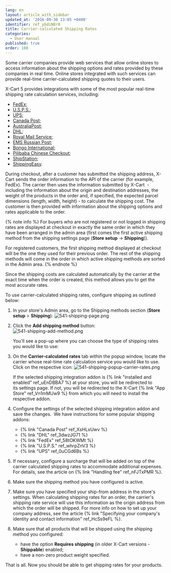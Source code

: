 ```yaml
---
lang: en
layout: article_with_sidebar
updated_at: '2016-09-30 13:05 +0400'
identifier: ref_ybdiN8r0
title: Carrier-calculated Shipping Rates
categories:
  - User manual
published: true
order: 100
---
```

Some carrier companies provide web services that allow online stores to access information about the shipping options and rates provided by these companies in real time. Online stores integrated with such services can provide real-time carrier-calculated shipping quotes to their users. 

X-Cart 5 provides integrations with some of the most popular real-time shipping rate calculation services, including:

*   [FedEx](https://market.x-cart.com/addons/fedex.html);
*   [U.S.P.S.](https://market.x-cart.com/addons/usps.html);
*   [UPS](https://market.x-cart.com/addons/ups.html);
*   [Canada Post](https://market.x-cart.com/addons/canadapost.html);
*   [AustraliaPost](https://market.x-cart.com/addons/australia-post.html);
*   [DHL](https://market.x-cart.com/addons/DHL-shipping.html);
*   [Royal Mail Service](https://market.x-cart.com/addons/royal-mail-service.html);
*   [EMS Russian Post](https://market.x-cart.com/addons/ems-russian-post.html);
*   [Bongo International](https://market.x-cart.com/addons/bongo-international.html);
*   [Pilibaba Chinese Checkout](https://market.x-cart.com/addons/pilibaba.html);
*   [ShipStation](https://market.x-cart.com/addons/ShipStation-app-for-xcart.html);
*   [ShippingEasy](https://market.x-cart.com/addons/shippingeasy-shipping-automation.html).

During checkout, after a customer has submitted the shipping address, X-Cart sends the order information to the API of the carrier (for example, FedEx). The carrier then uses the information submitted by X-Cart  - including the information about the origin and destination addresses, the weight of the products in the order and, if specified, the expected parcel dimensions (length, width, height) - to calculate the shipping cost. The customer is then provided with information about the shipping options and rates applicable to the order.

{% note info %}
For buyers who are not registered or not logged in shipping rates are displayed at checkout in exactly the same order in which they have been arranged in the admin area (first comes the first active shipping method from the shipping settings page (**Store setup** -> **Shipping**)). 

For registered customers, the first shipping method displayed at checkout will be the one they used for their previous order. The rest of the shipping methods will come in the order in which active shipping methods are sorted in the Admin area.
{% endnote %}

Since the shipping costs are calculated automatically by the carrier at the exact time when the order is created, this method allows you to get the most accurate rates.

To use carrier-calculated shipping rates, configure shipping as outlined below:

1.  In your store's Admin area, go to the Shipping methods section (**Store setup** > **Shipping**):
    ![541-shipping-page.png]({{site.baseurl}}/attachments/ref_ybdiN8r0/541-shipping-page.png)

2.  Click the **Add shipping method** button:
    ![541-shipping-add-method.png]({{site.baseurl}}/attachments/ref_ybdiN8r0/541-shipping-add-method.png)

    You'll see a pop-up where you can choose the type of shipping rates you would like to use:
    
3.  On the **Carrier-calculated rates** tab within the popup window, locate the carrier whose real-time rate calculation service you would like to use. Click on the respective icon:
    ![541-shipping-popup-carrier-rates.png]({{site.baseurl}}/attachments/ref_ybdiN8r0/541-shipping-popup-carrier-rates.png)

    If the selected shipping integration addon is {% link "installed and enabled" ref_uEnDBBA7 %} at your store, you will be redirected to its settings page. If not, you will be redirected to the X-Cart {% link "App Store" ref_Vn1mMUw9 %} from which you will need to install the respective addon. 

4.  Configure the settings of the selected shipping integration addon and save the changes. 
    We have instructions for some popular shipping addons:
    *   {% link "Canada Post" ref_XsHLxUwv %}
    *   {% link "DHL" ref_3dwzJG71 %}
    *   {% link "FedEx" ref_58tOKWMt %}
    *   {% link "U.S.P.S." ref_whrpZnV3 %}
    *   {% link "UPS" ref_0uCGd6Bs %}

5.  If necessary, configure a surcharge that will be added on top of the carrier calculated shipping rates to accommodate additional expenses. For details, see the article on {% link "Handling fee" ref_nFJTxPMR %}.

6.  Make sure the shipping method you have configured is active.

7.  Make sure you have specified your ship-from address in the store's settings. 
    When calculating shipping rates for an order, the carrier's shipping rate service will use this information as the origin address from which the order will be shipped. For more info on how to set up your company address, see the article {% link "Specifying your company's identity and contact information" ref_HcSs9eFL %}. 

8.  Make sure that all products that will be shipped using the shipping method you configured:
    *   have the option **Requires shipping** (in older X-Cart versions - **Shippable**) enabled; 
    *   have a non-zero product weight specified.

That is all. Now you should be able to get shipping rates for your products.
